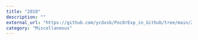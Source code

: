 ```yaml
---
title: "2018"
description: ""
external_url: "https://github.com/ycdxsb/PocOrExp_in_Github/tree/main/2018/README.md"
category: "Miscellaneous"
---
```

